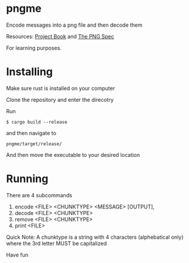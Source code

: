 # pngme
Encode messages into a png file and then decode them

Resources: [Project Book](https://picklenerd.github.io/pngme_book/introduction.html) and [The PNG Spec](http://www.libpng.org/pub/png/spec/1.2/PNG-Introduction.html)

For learning purposes.

# Installing
Make sure rust is installed on your computer

Clone the repository and enter the direcotry

Run

`$ cargo build --release`

and then navigate to 

`pngme/target/release/`

And then move the executable to your desired location 

# Running
There are 4 subcommands 
1. encode \<FILE\> \<CHUNKTYPE\> \<MESSAGE\> [OUTPUT],
2. decode \<FILE\> \<CHUNKTYPE\>
3. remove \<FILE\> \<CHUNKTYPE\>
4. print \<FILE\>
  
Quick Note: A chunktype is a string with 4 characters (alphebatical only) where the 3rd letter MUST be capitalized
  
Have fun
